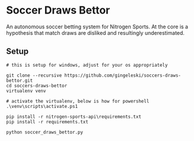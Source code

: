 # Soccer Draws Bettor

An autonomous soccer betting system for Nitrogen Sports. At the core is a hypothesis that match draws are disliked and resultingly underestimated.

## Setup

```
# this is setup for windows, adjust for your os appropriately

git clone --recursive https://github.com/gingeleski/soccers-draws-bettor.git
cd soccers-draws-bettor
virtualenv venv

# activate the virtualenv, below is how for powershell
.\venv\scripts\activate.ps1

pip install -r nitrogen-sports-api\requirements.txt
pip install -r requirements.txt

python soccer_draws_bettor.py
```
